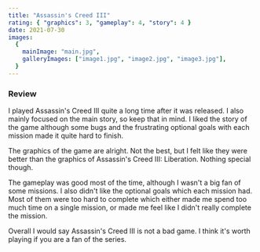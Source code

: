 ```yaml
---
title: "Assassin's Creed III"
rating: { "graphics": 3, "gameplay": 4, "story": 4 }
date: 2021-07-30
images:
  {
    mainImage: "main.jpg",
    galleryImages: ["image1.jpg", "image2.jpg", "image3.jpg"],
  }
---
```


### Review

I played Assassin's Creed III quite a long time after it was released. I also mainly focused on the main story, so keep that in mind. I liked the story of the game although some bugs and the frustrating optional goals with each mission made it quite hard to finish.

The graphics of the game are alright. Not the best, but I felt like they were better than the graphics of Assassin's Creed III: Liberation. Nothing special though.

The gameplay was good most of the time, although I wasn't a big fan of some missions. I also didn't like the optional goals which each mission had. Most of them were too hard to complete which either made me spend too much time on a single mission, or made me feel like I didn't really complete the mission.

Overall I would say Assassin's Creed III is not a bad game. I think it's worth playing if you are a fan of the series.
